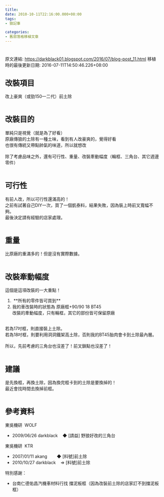 ```yaml
---
title: 
date: 2010-10-11T22:16:00.000+08:00
tags: 
- 狼記事

categories:
- 舊部落格移植文章
---
```


# 

原文連結: https://darkblack01.blogspot.com/2016/07/blog-post_11.html
移植時的最後更新日期: 2016-07-11T14:50:46.226+08:00

<h2><span style="font-size: x-large;">改裝項目</span></h2>改上豪爽（或勁150一二代）前土除<br /><br /><h2><span style="font-size: x-large;">改裝目的</span></h2>單純只是視覺（就是為了好看）<br />原廠傳狼的土除有一種土味，看到有人改豪爽的，覺得好看<br />也很有傳統又帶點帥氣的味道，所以就想改<br /><br />除了考慮品味之外，還有可行性、重量、改裝牽動幅度（輪框、三角台、其它週邊零件）<br /><br /><h2><span style="font-size: x-large;">可行性</span></h2>有前人改，所以可行性還滿高的！<br />之前有試著自己DIY一次，買了一個凱泰料，結果失敗，因為裝上時前叉寬幅不夠。<br />最後決定請有經驗的店家處理。<br /><br /><h2><span style="font-size: x-large;">重量</span></h2>比原廠的重滿多的！但是沒有實際數據。<br /><br /><h2><span style="font-size: x-large;">改裝牽動幅度</span></h2>這個是這項改裝的一大重點！<br /><ol><li>&nbsp;**所有的零件皆可買到**</li><li>我的車改裝時的狀態為 原廠框+90/90 18 BT45<br />改裝的牽動幅度，只有輪框，其它的部份皆可保留原廠</li></ol><br />若為17吋框，則直接裝上土除。<br />若為18吋框，則要利用洞洞鐵架高土除，否則我的BT45胎肉會卡到土除最內層。<br /><br />所以，先前考慮的三角台也沒差了！前叉鎖點也沒差了！<br /><br /><h2><span style="font-size: x-large;">建議</span></h2>是先換框，再換土除，因為換完框卡到的土除是要換掉的！<br />最近會找時間去換掉前框。<br /><br /><h2><span style="font-size: x-large;">參考資料</span></h2>東吳機研 &nbsp;WOLF<br /><ul><li>2009/06/26 darkblack &nbsp; &nbsp;◆ [請益] 野狼好改的三角台</li></ul>東吳機研 &nbsp;KTR<br /><ul><li>2007/01/11 akang &nbsp; &nbsp; &nbsp; &nbsp;◆ [料號]前土除</li><li>2010/10/27 darkblack &nbsp; &nbsp;=&gt; [料號]前土除</li></ul>特別感謝：<br /><ul><li>台南仁德佑昌汽機車材料行找 擋泥板框（因為改裝前土除的店家訂不到擋泥板框）</li></ul>
